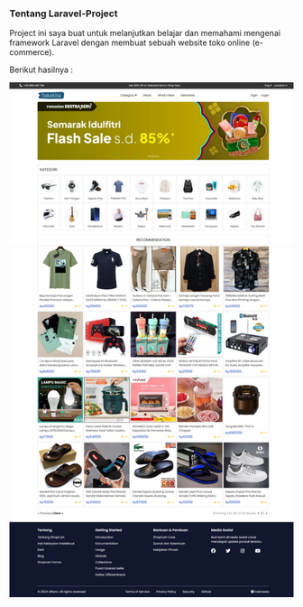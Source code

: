 ### Tentang Laravel-Project

Project ini saya buat untuk melanjutkan belajar dan memahami mengenai framework Laravel dengan membuat sebuah website toko online (e-commerce).

Berikut hasilnya :

![hasil](ss.jpeg)
